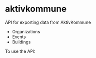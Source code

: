 # aktivkommune
API for exporting data from AktivKommune

  - Organizations
  - Events
  - Buildings

To use the API:

